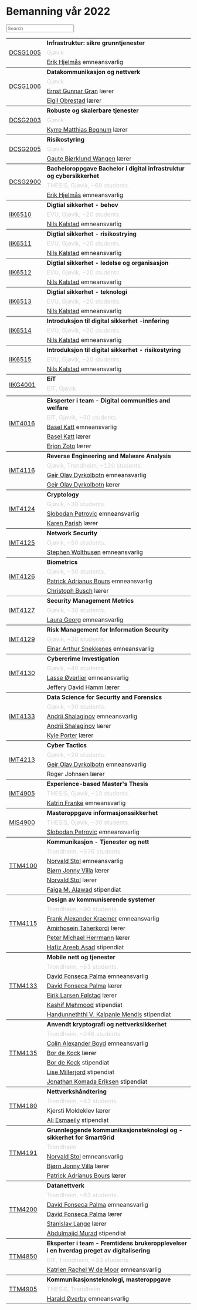# Bemanning vår 2022


<script>
  function myFunction(searchFieldID, tableID) { 
    var input, filter, table, tbodys, tbody, i, txtValue;
    input = document.getElementById(searchFieldID);
    filter = input.value.toUpperCase();
    table = document.getElementById(tableID);
    tbodys = table.getElementsByTagName("tbody");
    // Loop through all table rows, and hide those who don't match the search query
    for (i = 0; i < tbodys.length; i++) {
      tbody = tbodys[i]
      if (tbody) {
        txtValue = tbody.textContent || tbody.innerText;
        if (txtValue.toUpperCase().indexOf(filter) > -1) {
          tbodys[i].style.display = "";
        } else {
          tbodys[i].style.display = "none";
        }
      }
    }
  }
</script><style>
  .course_staff_table td {
    font-size: 0.875em;
  }
  td.details {
    color: lightgray;
  }
</style><input id="myInput" class="form-control me-2" type="search" placeholder="Search" aria-label="Search" onkeyup="myFunction('myInput', 'myTable')"><table class="course_staff_table table table-sm" id="myTable"><tbody><tr><td rowspan="3" ><a href="https://www.ntnu.no/studier/emner/DCSG1005">DCSG1005</a></td>
<td ><b>Infrastruktur: sikre grunntjenester</b></td></tr>
<tr><td class="details" >Gjøvik</td></tr>
<tr><td ><a href="https://www.ntnu.no/ansatte/erik.hjelmas">Erik Hjelmås</a> emneansvarlig</td></tr></tbody>
<tbody><tr><td rowspan="4" ><a href="https://www.ntnu.no/studier/emner/DCSG1006">DCSG1006</a></td>
<td ><b>Datakommunikasjon og nettverk</b></td></tr>
<tr><td class="details" >Gjøvik</td></tr>
<tr><td ><a href="https://www.ntnu.no/ansatte/ernst.g.gran">Ernst Gunnar Gran</a> lærer</td></tr>
<tr><td ><a href="https://www.ntnu.no/ansatte/eigil.obrestad">Eigil Obrestad</a> lærer</td></tr></tbody>
<tbody><tr><td rowspan="3" ><a href="https://www.ntnu.no/studier/emner/DCSG2003">DCSG2003</a></td>
<td ><b>Robuste og skalerbare tjenester </b></td></tr>
<tr><td class="details" >Gjøvik</td></tr>
<tr><td ><a href="https://www.ntnu.no/ansatte/kyrre.begnum">Kyrre Matthias Begnum</a> lærer</td></tr></tbody>
<tbody><tr><td rowspan="3" ><a href="https://www.ntnu.no/studier/emner/DCSG2005">DCSG2005</a></td>
<td ><b>Risikostyring</b></td></tr>
<tr><td class="details" >Gjøvik</td></tr>
<tr><td ><a href="https://www.ntnu.no/ansatte/gaute.wangen">Gaute Bjørklund Wangen</a> lærer</td></tr></tbody>
<tbody><tr><td rowspan="3" ><a href="https://www.ntnu.no/studier/emner/DCSG2900">DCSG2900</a></td>
<td ><b>Bacheloroppgave Bachelor i digital infrastruktur og cybersikkerhet</b></td></tr>
<tr><td class="details" >THESIS, Gjøvik, &#126;60 students.</td></tr>
<tr><td ><a href="https://www.ntnu.no/ansatte/erik.hjelmas">Erik Hjelmås</a> emneansvarlig</td></tr></tbody>
<tbody><tr><td rowspan="3" ><a href="https://www.ntnu.no/studier/emner/IIK6510">IIK6510</a></td>
<td ><b>Digtial sikkerhet - behov</b></td></tr>
<tr><td class="details" >EVU, Gjøvik, &#126;20 students.</td></tr>
<tr><td ><a href="https://www.ntnu.no/ansatte/nils.kalstad">Nils Kalstad</a> emneansvarlig</td></tr></tbody>
<tbody><tr><td rowspan="3" ><a href="https://www.ntnu.no/studier/emner/IIK6511">IIK6511</a></td>
<td ><b>Digtial sikkerhet - risikostrying</b></td></tr>
<tr><td class="details" >EVU, Gjøvik, &#126;20 students.</td></tr>
<tr><td ><a href="https://www.ntnu.no/ansatte/nils.kalstad">Nils Kalstad</a> emneansvarlig</td></tr></tbody>
<tbody><tr><td rowspan="3" ><a href="https://www.ntnu.no/studier/emner/IIK6512">IIK6512</a></td>
<td ><b>Digtial sikkerhet - ledelse og organisasjon</b></td></tr>
<tr><td class="details" >EVU, Gjøvik, &#126;20 students.</td></tr>
<tr><td ><a href="https://www.ntnu.no/ansatte/nils.kalstad">Nils Kalstad</a> emneansvarlig</td></tr></tbody>
<tbody><tr><td rowspan="3" ><a href="https://www.ntnu.no/studier/emner/IIK6513">IIK6513</a></td>
<td ><b>Digtial sikkerhet - teknologi </b></td></tr>
<tr><td class="details" >EVU, Gjøvik, &#126;20 students.</td></tr>
<tr><td ><a href="https://www.ntnu.no/ansatte/nils.kalstad">Nils Kalstad</a> emneansvarlig</td></tr></tbody>
<tbody><tr><td rowspan="3" ><a href="https://www.ntnu.no/studier/emner/IIK6514">IIK6514</a></td>
<td ><b>Introduksjon til digital sikkerhet -innføring</b></td></tr>
<tr><td class="details" >EVU, Gjøvik, &#126;20 students.</td></tr>
<tr><td ><a href="https://www.ntnu.no/ansatte/nils.kalstad">Nils Kalstad</a> emneansvarlig</td></tr></tbody>
<tbody><tr><td rowspan="3" ><a href="https://www.ntnu.no/studier/emner/IIK6515">IIK6515</a></td>
<td ><b>Introduksjon til digital sikkerhet - risikostyring</b></td></tr>
<tr><td class="details" >EVU, Gjøvik, &#126;20 students.</td></tr>
<tr><td ><a href="https://www.ntnu.no/ansatte/nils.kalstad">Nils Kalstad</a> emneansvarlig</td></tr></tbody>
<tbody><tr><td rowspan="3" ><a href="https://www.ntnu.no/studier/emner/IIKG4001">IIKG4001</a></td>
<td ><b>EiT</b></td></tr>
<tr><td class="details" >EIT, Gjøvik</td></tr>
<tr><td ></td></tr></tbody>
<tbody><tr><td rowspan="5" ><a href="https://www.ntnu.no/studier/emner/IMT4016">IMT4016</a></td>
<td ><b>Eksperter i team - Digital communities and welfare</b></td></tr>
<tr><td class="details" >EIT, Gjøvik, &#126;30 students.</td></tr>
<tr><td ><a href="https://www.ntnu.no/ansatte/basel.katt">Basel Katt</a> emneansvarlig</td></tr>
<tr><td ><a href="https://www.ntnu.no/ansatte/basel.katt">Basel Katt</a> lærer</td></tr>
<tr><td ><a href="https://www.ntnu.no/ansatte/erjon.zoto">Erjon Zoto</a> lærer</td></tr></tbody>
<tbody><tr><td rowspan="4" ><a href="https://www.ntnu.no/studier/emner/IMT4116">IMT4116</a></td>
<td ><b>Reverse Engineering and Malware Analysis</b></td></tr>
<tr><td class="details" >Gjøvik, Trondheim, &#126;120 students.</td></tr>
<tr><td ><a href="https://www.ntnu.no/ansatte/geir.dyrkolbotn">Geir Olav Dyrkolbotn</a> emneansvarlig</td></tr>
<tr><td ><a href="https://www.ntnu.no/ansatte/geir.dyrkolbotn">Geir Olav Dyrkolbotn</a> lærer</td></tr></tbody>
<tbody><tr><td rowspan="4" ><a href="https://www.ntnu.no/studier/emner/IMT4124">IMT4124</a></td>
<td ><b>Cryptology</b></td></tr>
<tr><td class="details" >Gjøvik, &#126;30 students.</td></tr>
<tr><td ><a href="https://www.ntnu.no/ansatte/slobodan.petrovic">Slobodan Petrovic</a> emneansvarlig</td></tr>
<tr><td ><a href="https://www.ntnu.no/ansatte/karen.parish">Karen Parish</a> lærer</td></tr></tbody>
<tbody><tr><td rowspan="3" ><a href="https://www.ntnu.no/studier/emner/IMT4125">IMT4125</a></td>
<td ><b>Network Security</b></td></tr>
<tr><td class="details" >Gjøvik, &#126;50 students.</td></tr>
<tr><td ><a href="https://www.ntnu.no/ansatte/stephen.wolthusen">Stephen Wolthusen</a> emneansvarlig</td></tr></tbody>
<tbody><tr><td rowspan="4" ><a href="https://www.ntnu.no/studier/emner/IMT4126">IMT4126</a></td>
<td ><b>Biometrics </b></td></tr>
<tr><td class="details" >Gjøvik, &#126;30 students.</td></tr>
<tr><td ><a href="https://www.ntnu.no/ansatte/patrick.bours">Patrick Adrianus Bours</a> emneansvarlig</td></tr>
<tr><td ><a href="https://www.ntnu.no/ansatte/christoph.busch">Christoph Busch</a> lærer</td></tr></tbody>
<tbody><tr><td rowspan="3" ><a href="https://www.ntnu.no/studier/emner/IMT4127">IMT4127</a></td>
<td ><b>Security Management Metrics</b></td></tr>
<tr><td class="details" >Gjøvik, &#126;30 students.</td></tr>
<tr><td ><a href="https://www.ntnu.no/ansatte/laura.georg">Laura Georg</a> emneansvarlig</td></tr></tbody>
<tbody><tr><td rowspan="3" ><a href="https://www.ntnu.no/studier/emner/IMT4129">IMT4129</a></td>
<td ><b>Risk Management for Information Security</b></td></tr>
<tr><td class="details" >Gjøvik, &#126;20 students.</td></tr>
<tr><td ><a href="https://www.ntnu.no/ansatte/einar.snekkenes">Einar Arthur Snekkenes</a> emneansvarlig</td></tr></tbody>
<tbody><tr><td rowspan="4" ><a href="https://www.ntnu.no/studier/emner/IMT4130">IMT4130</a></td>
<td ><b>Cybercrime Investigation</b></td></tr>
<tr><td class="details" >Gjøvik, &#126;40 students.</td></tr>
<tr><td ><a href="https://www.ntnu.no/ansatte/lasse.overlier">Lasse Øverlier</a> emneansvarlig</td></tr>
<tr><td colspan="2" >Jeffery David Hamm lærer</td></tr></tbody>
<tbody><tr><td rowspan="5" ><a href="https://www.ntnu.no/studier/emner/IMT4133">IMT4133</a></td>
<td ><b>Data Science for Security and Forensics </b></td></tr>
<tr><td class="details" >Gjøvik, &#126;30 students.</td></tr>
<tr><td ><a href="https://www.ntnu.no/ansatte/andrii.shalaginov">Andrii Shalaginov</a> emneansvarlig</td></tr>
<tr><td ><a href="https://www.ntnu.no/ansatte/andrii.shalaginov">Andrii Shalaginov</a> lærer</td></tr>
<tr><td ><a href="https://www.ntnu.no/ansatte/kyle.porter">Kyle Porter</a> lærer</td></tr></tbody>
<tbody><tr><td rowspan="4" ><a href="https://www.ntnu.no/studier/emner/IMT4213">IMT4213</a></td>
<td ><b>Cyber Tactics </b></td></tr>
<tr><td class="details" >Gjøvik, &#126;20 students.</td></tr>
<tr><td ><a href="https://www.ntnu.no/ansatte/geir.dyrkolbotn">Geir Olav Dyrkolbotn</a> emneansvarlig</td></tr>
<tr><td colspan="2" >Roger Johnsen lærer</td></tr></tbody>
<tbody><tr><td rowspan="3" ><a href="https://www.ntnu.no/studier/emner/IMT4905">IMT4905</a></td>
<td ><b>Experience-based Master's Thesis</b></td></tr>
<tr><td class="details" >THESIS, Gjøvik, &#126;10 students.</td></tr>
<tr><td ><a href="https://www.ntnu.no/ansatte/katrin.franke">Katrin Franke</a> emneansvarlig</td></tr></tbody>
<tbody><tr><td rowspan="3" ><a href="https://www.ntnu.no/studier/emner/MIS4900">MIS4900</a></td>
<td ><b>Masteroppgave informasjonssikkerhet</b></td></tr>
<tr><td class="details" >THESIS, Gjøvik, &#126;30 students.</td></tr>
<tr><td ><a href="https://www.ntnu.no/ansatte/slobodan.petrovic">Slobodan Petrovic</a> emneansvarlig</td></tr></tbody>
<tbody><tr><td rowspan="6" ><a href="https://www.ntnu.no/studier/emner/TTM4100">TTM4100</a></td>
<td ><b>Kommunikasjon - Tjenester og nett</b></td></tr>
<tr><td class="details" >Trondheim, &#126;576 students.</td></tr>
<tr><td ><a href="https://www.ntnu.no/ansatte/norvald.stol">Norvald Stol</a> emneansvarlig</td></tr>
<tr><td ><a href="https://www.ntnu.no/ansatte/bv">Bjørn Jonny Villa</a> lærer</td></tr>
<tr><td ><a href="https://www.ntnu.no/ansatte/norvald.stol">Norvald Stol</a> lærer</td></tr>
<tr><td ><a href="https://www.ntnu.no/ansatte/karolikv">Faiga M. Alawad</a> stipendiat</td></tr></tbody>
<tbody><tr><td rowspan="6" ><a href="https://www.ntnu.no/studier/emner/TTM4115">TTM4115</a></td>
<td ><b>Design av kommuniserende systemer</b></td></tr>
<tr><td class="details" >Trondheim, &#126;90 students.</td></tr>
<tr><td ><a href="https://www.ntnu.no/ansatte/kraemer">Frank Alexander Kraemer</a> emneansvarlig</td></tr>
<tr><td ><a href="https://www.ntnu.no/ansatte/amirhosein.taherkordi">Amirhosein Taherkordi</a> lærer</td></tr>
<tr><td ><a href="https://www.ntnu.no/ansatte/peter.herrmann">Peter Michael Herrmann</a> lærer</td></tr>
<tr><td ><a href="https://www.ntnu.no/ansatte/hafiz.a.asad">Hafiz Areeb Asad</a> stipendiat</td></tr></tbody>
<tbody><tr><td rowspan="7" ><a href="https://www.ntnu.no/studier/emner/TTM4133">TTM4133</a></td>
<td ><b>Mobile nett og tjenester</b></td></tr>
<tr><td class="details" >Trondheim, &#126;61 students.</td></tr>
<tr><td ><a href="https://www.ntnu.no/ansatte/david.palma">David Fonseca Palma</a> emneansvarlig</td></tr>
<tr><td ><a href="https://www.ntnu.no/ansatte/david.palma">David Fonseca Palma</a> lærer</td></tr>
<tr><td ><a href="https://www.ntnu.no/ansatte/eirik.folstad">Eirik Larsen Følstad</a> lærer</td></tr>
<tr><td ><a href="https://www.ntnu.no/ansatte/kashif.mehmood">Kashif Mehmood</a> stipendiat</td></tr>
<tr><td ><a href="https://www.ntnu.no/ansatte/kalpanie.mendis">Handunneththi V. Kalpanie Mendis</a> stipendiat</td></tr></tbody>
<tbody><tr><td rowspan="7" ><a href="https://www.ntnu.no/studier/emner/TTM4135">TTM4135</a></td>
<td ><b>Anvendt kryptografi og nettverksikkerhet</b></td></tr>
<tr><td class="details" >Trondheim, &#126;246 students.</td></tr>
<tr><td ><a href="https://www.ntnu.no/ansatte/colin.boyd">Colin Alexander Boyd</a> emneansvarlig</td></tr>
<tr><td ><a href="https://www.ntnu.no/ansatte/bor.dekock">Bor de Kock</a> lærer</td></tr>
<tr><td ><a href="https://www.ntnu.no/ansatte/bor.dekock">Bor de Kock</a> stipendiat</td></tr>
<tr><td ><a href="https://www.ntnu.no/ansatte/lise.millerjord">Lise Millerjord</a> stipendiat</td></tr>
<tr><td ><a href="https://www.ntnu.no/ansatte/jonathan.k.eriksen">Jonathan Komada Eriksen</a> stipendiat</td></tr></tbody>
<tbody><tr><td rowspan="4" ><a href="https://www.ntnu.no/studier/emner/TTM4180">TTM4180</a></td>
<td ><b>Nettverkshåndtering</b></td></tr>
<tr><td class="details" >Trondheim, &#126;43 students.</td></tr>
<tr><td colspan="2" >Kjersti Moldeklev lærer</td></tr>
<tr><td ><a href="https://www.ntnu.no/ansatte/ali.esmaeily">Ali Esmaeily</a> stipendiat</td></tr></tbody>
<tbody><tr><td rowspan="5" ><a href="https://www.ntnu.no/studier/emner/TTM4191">TTM4191</a></td>
<td ><b>Grunnleggende kommunikasjonsteknologi og -sikkerhet for SmartGrid</b></td></tr>
<tr><td class="details" >Trondheim</td></tr>
<tr><td ><a href="https://www.ntnu.no/ansatte/norvald.stol">Norvald Stol</a> emneansvarlig</td></tr>
<tr><td ><a href="https://www.ntnu.no/ansatte/bv">Bjørn Jonny Villa</a> lærer</td></tr>
<tr><td ><a href="https://www.ntnu.no/ansatte/patrick.bours">Patrick Adrianus Bours</a> lærer</td></tr></tbody>
<tbody><tr><td rowspan="6" ><a href="https://www.ntnu.no/studier/emner/TTM4200">TTM4200</a></td>
<td ><b>Datanettverk</b></td></tr>
<tr><td class="details" >Trondheim, &#126;63 students.</td></tr>
<tr><td ><a href="https://www.ntnu.no/ansatte/david.palma">David Fonseca Palma</a> emneansvarlig</td></tr>
<tr><td ><a href="https://www.ntnu.no/ansatte/david.palma">David Fonseca Palma</a> lærer</td></tr>
<tr><td ><a href="https://www.ntnu.no/ansatte/stanislav.lange">Stanislav Lange</a> lærer</td></tr>
<tr><td ><a href="https://www.ntnu.no/ansatte/abdulmajid.a.murad">Abdulmajid Murad</a> stipendiat</td></tr></tbody>
<tbody><tr><td rowspan="3" ><a href="https://www.ntnu.no/studier/emner/TTM4850">TTM4850</a></td>
<td ><b>Eksperter i team - Fremtidens brukeropplevelser i en hverdag preget av digitalisering</b></td></tr>
<tr><td class="details" >EIT, Trondheim, &#126;33 students.</td></tr>
<tr><td ><a href="https://www.ntnu.no/ansatte/katrien.demoor">Katrien Rachel W de Moor</a> emneansvarlig</td></tr></tbody>
<tbody><tr><td rowspan="3" ><a href="https://www.ntnu.no/studier/emner/TTM4905">TTM4905</a></td>
<td ><b>Kommunikasjonsteknologi, masteroppgave</b></td></tr>
<tr><td class="details" >THESIS, Trondheim</td></tr>
<tr><td ><a href="https://www.ntnu.no/ansatte/haraldov">Harald Øverby</a> emneansvarlig</td></tr></tbody></table>